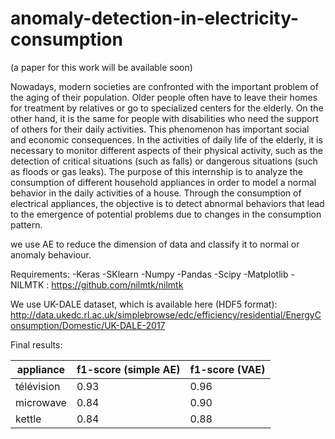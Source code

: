 # anomaly-detection-in-electricity-consumption

(a paper for this work will be available soon)

Nowadays, modern societies are confronted with the important problem of the aging of their population.
Older people often have to leave their homes for treatment by relatives or go to specialized centers for the elderly.
On the other hand, it is the same for people with disabilities who need the support of others for their daily activities.
This phenomenon has important social and economic consequences. In the activities of daily life of the elderly,
it is necessary to monitor different aspects of their physical activity, such as the detection of critical situations
(such as falls) or dangerous situations (such as floods or gas leaks). The purpose of this internship is to analyze the
consumption of different household appliances in order to model a normal behavior in the daily activities of a house.
Through the consumption of electrical appliances, the objective is to detect abnormal behaviors that lead to the emergence
of potential problems due to changes in the consumption pattern.

we use AE to reduce the dimension of data and classify it to normal or anomaly behaviour.


Requirements:
  -Keras
  -SKlearn
  -Numpy
  -Pandas
  -Scipy
  -Matplotlib
  -NILMTK : https://github.com/nilmtk/nilmtk



We use UK-DALE dataset, which is available here (HDF5 format):
http://data.ukedc.rl.ac.uk/simplebrowse/edc/efficiency/residential/EnergyConsumption/Domestic/UK-DALE-2017


Final results:

| appliance  | f1-score (simple AE) | f1-score (VAE) |
| ------------- | ------------- | ------------- |
| télévision  | 0.93  | 0.96 |
| microwave  | 0.84  | 0.90 |
| kettle  | 0.84  | 0.88 |

